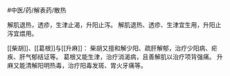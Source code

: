 #中医/药/解表药/散热 

解肌退热，透疹，生津止渴，升阳止泻。
解肌退热、透疹、生津宜生用，升阳止泻宜煨用。

[[柴胡]]、[[葛根]]与[[升麻]]： 
柴胡又擅和解少阳、疏肝解郁，治疗少阳病、疟疾、肝气郁结证等。
葛根又能生津，治疗消渴病，且善解肌以治疗项背强痛。
升麻又能清解阳明热毒，治疗阳毒发斑、胃火牙痛等。